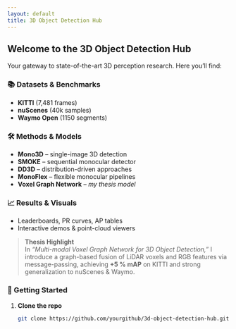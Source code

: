 ```yaml
---
layout: default
title: 3D Object Detection Hub
---
```


## Welcome to the **3D Object Detection Hub**

Your gateway to state-of-the-art 3D perception research. Here you’ll find:

### 📚 Datasets & Benchmarks
- **KITTI** (7,481 frames)  
- **nuScenes** (40k samples)  
- **Waymo Open** (1150 segments)

### 🛠️ Methods & Models
- **Mono3D** – single-image 3D detection  
- **SMOKE** – sequential monocular detector  
- **DD3D** – distribution-driven approaches  
- **MonoFlex** – flexible monocular pipelines  
- **Voxel Graph Network** – _my thesis model_  

### 📈 Results & Visuals
- Leaderboards, PR curves, AP tables  
- Interactive demos & point-cloud viewers

> **Thesis Highlight**  
> In _“Multi-modal Voxel Graph Network for 3D Object Detection,”_ I introduce a graph-based fusion of LiDAR voxels and RGB features via message-passing, achieving **+5 % mAP** on KITTI and strong generalization to nuScenes & Waymo.

### 🚀 Getting Started
1. **Clone the repo**  
   ```bash
   git clone https://github.com/yourgithub/3d-object-detection-hub.git
